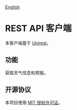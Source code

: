 [English](./README_EN.md)
# REST API 客户端
本客户端基于 [Unirest](https://github.com/Kong/unirest-java/)。
## 功能
获取天气信息和预报。  

## 开源协议
本项目使用 [MIT 授权许可证](./LICENSE.txt)。  
